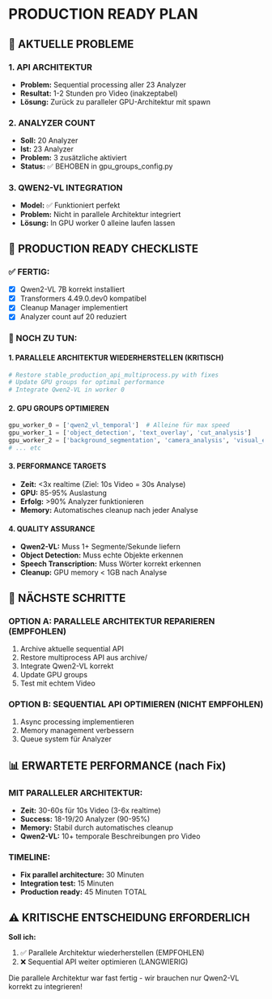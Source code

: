 # PRODUCTION READY PLAN

## 🚨 AKTUELLE PROBLEME

### 1. API ARCHITEKTUR
- **Problem:** Sequential processing aller 23 Analyzer
- **Resultat:** 1-2 Stunden pro Video (inakzeptabel)
- **Lösung:** Zurück zu paralleler GPU-Architektur mit spawn

### 2. ANALYZER COUNT  
- **Soll:** 20 Analyzer
- **Ist:** 23 Analyzer  
- **Problem:** 3 zusätzliche aktiviert
- **Status:** ✅ BEHOBEN in gpu_groups_config.py

### 3. QWEN2-VL INTEGRATION
- **Model:** ✅ Funktioniert perfekt
- **Problem:** Nicht in parallele Architektur integriert
- **Lösung:** In GPU worker 0 alleine laufen lassen

## 🎯 PRODUCTION READY CHECKLISTE

### ✅ FERTIG:
- [x] Qwen2-VL 7B korrekt installiert
- [x] Transformers 4.49.0.dev0 kompatibel
- [x] Cleanup Manager implementiert
- [x] Analyzer count auf 20 reduziert

### 🔧 NOCH ZU TUN:

#### 1. PARALLELE ARCHITEKTUR WIEDERHERSTELLEN (KRITISCH)
```bash
# Restore stable_production_api_multiprocess.py with fixes
# Update GPU groups for optimal performance
# Integrate Qwen2-VL in worker 0
```

#### 2. GPU GROUPS OPTIMIEREN
```python
gpu_worker_0 = ['qwen2_vl_temporal']  # Alleine für max speed
gpu_worker_1 = ['object_detection', 'text_overlay', 'cut_analysis'] 
gpu_worker_2 = ['background_segmentation', 'camera_analysis', 'visual_effects']
# ... etc
```

#### 3. PERFORMANCE TARGETS
- **Zeit:** <3x realtime (Ziel: 10s Video = 30s Analyse)
- **GPU:** 85-95% Auslastung
- **Erfolg:** >90% Analyzer funktionieren
- **Memory:** Automatisches cleanup nach jeder Analyse

#### 4. QUALITY ASSURANCE  
- **Qwen2-VL:** Muss 1+ Segmente/Sekunde liefern
- **Object Detection:** Muss echte Objekte erkennen
- **Speech Transcription:** Muss Wörter korrekt erkennen
- **Cleanup:** GPU memory < 1GB nach Analyse

## 🚀 NÄCHSTE SCHRITTE

### OPTION A: PARALLELE ARCHITEKTUR REPARIEREN (EMPFOHLEN)
1. Archive aktuelle sequential API
2. Restore multiprocess API aus archive/
3. Integrate Qwen2-VL korrekt
4. Update GPU groups
5. Test mit echtem Video

### OPTION B: SEQUENTIAL API OPTIMIEREN (NICHT EMPFOHLEN)  
1. Async processing implementieren
2. Memory management verbessern
3. Queue system für Analyzer

## 📊 ERWARTETE PERFORMANCE (nach Fix)

### MIT PARALLELER ARCHITEKTUR:
- **Zeit:** 30-60s für 10s Video (3-6x realtime)
- **Success:** 18-19/20 Analyzer (90-95%)
- **Memory:** Stabil durch automatisches cleanup
- **Qwen2-VL:** 10+ temporale Beschreibungen pro Video

### TIMELINE:
- **Fix parallel architecture:** 30 Minuten
- **Integration test:** 15 Minuten  
- **Production ready:** 45 Minuten TOTAL

## ⚠️ KRITISCHE ENTSCHEIDUNG ERFORDERLICH

**Soll ich:**
1. ✅ Parallele Architektur wiederherstellen (EMPFOHLEN)
2. ❌ Sequential API weiter optimieren (LANGWIERIG)

Die parallele Architektur war fast fertig - wir brauchen nur Qwen2-VL korrekt zu integrieren!